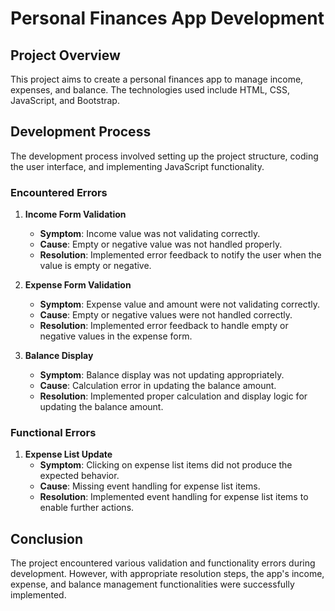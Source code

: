 # Personal Finances App Development

## Project Overview
This project aims to create a personal finances app to manage income, expenses, and balance. The technologies used include HTML, CSS, JavaScript, and Bootstrap.

## Development Process
The development process involved setting up the project structure, coding the user interface, and implementing JavaScript functionality.

### Encountered Errors
1. **Income Form Validation**
   - **Symptom**: Income value was not validating correctly.
   - **Cause**: Empty or negative value was not handled properly.
   - **Resolution**: Implemented error feedback to notify the user when the value is empty or negative.

2. **Expense Form Validation**
   - **Symptom**: Expense value and amount were not validating correctly.
   - **Cause**: Empty or negative values were not handled correctly.
   - **Resolution**: Implemented error feedback to handle empty or negative values in the expense form.

3. **Balance Display**
   - **Symptom**: Balance display was not updating appropriately.
   - **Cause**: Calculation error in updating the balance amount.
   - **Resolution**: Implemented proper calculation and display logic for updating the balance amount.

### Functional Errors
1. **Expense List Update**
   - **Symptom**: Clicking on expense list items did not produce the expected behavior.
   - **Cause**: Missing event handling for expense list items.
   - **Resolution**: Implemented event handling for expense list items to enable further actions.

## Conclusion
The project encountered various validation and functionality errors during development. However, with appropriate resolution steps, the app's income, expense, and balance management functionalities were successfully implemented.
